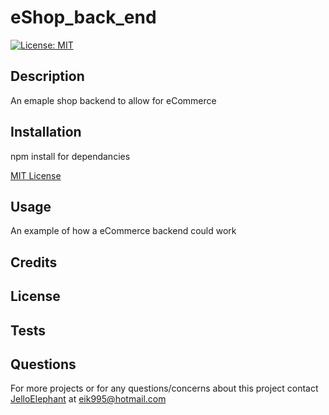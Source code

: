 # eShop_back_end
[![License: MIT](https://img.shields.io/badge/License-MIT-yellow.svg)](https://opensource.org/licenses/MIT)
## Description
An emaple shop backend to allow for eCommerce


## Installation
npm install for dependancies

[MIT License](https://choosealicense.com/licenses/mit/)

## Usage
An example of how a eCommerce backend could work

## Credits


## License


## Tests


## Questions
For more projects or for any questions/concerns about this project contact [JelloElephant](https://github.com/JelloElephant) at [eik995@hotmail.com](eik995@hotmail.com)

